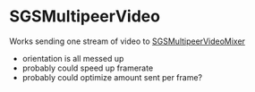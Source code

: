 SGSMultipeerVideo
=================

Works sending one stream of video to [SGSMultipeerVideoMixer](https://github.com/pj4533/SGSMultipeerVideoMixer)

* orientation is all messed up
* probably could speed up framerate
* probably could optimize amount sent per frame?


